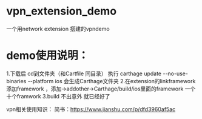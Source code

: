 # vpn_extension_demo
一个用network extension 搭建的vpndemo

# demo使用说明：
1.下载后 cd到文件夹（和Cartfile 同目录） 执行 carthage update --no-use-binaries --platform ios  会生成Carthage文件夹
2.在extension的linkframework 添加framework ，添加->addother->Carthage/build/ios里面的framework 一个十个framwork
3.build 不出意外 就已经好了

vpn相关使用知识： 简书：https://www.jianshu.com/p/dfd3960af5ac

